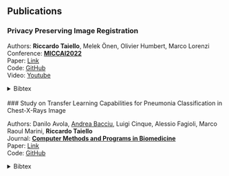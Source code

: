 ## Publications
### Privacy Preserving Image Registration
Authors: <strong>Riccardo Taiello</strong>, Melek Önen, Olivier Humbert, Marco Lorenzi<br>
Conference: <strong>[MICCAI2022](https://conferences.miccai.org/2022/en/)</strong><br>
Paper: [Link](https://arxiv.org/pdf/2205.10120.pdf) <br>
Code: <i class="fab fa-github"></i> [GitHub](https://github.com/rtaiello/pp_image_registration) <br>
Video: <i class="fa fa-youtube-play"></i> [Youtube](https://www.youtube.com/watch?v=bNg9xRER_Uk&ab_channel=RiccardoTaiello)
<details>
<summary> Bibtex </summary>
<div class="tip" markdown="1">
```bibtex
@misc{https://doi.org/10.48550/arxiv.2205.10120,
  doi = {10.48550/ARXIV.2205.10120},
  url = {https://arxiv.org/abs/2205.10120},
  author = {Taiello, Riccardo and Önen, Melek and Humbert, Olivier and Lorenzi, Marco},
  title = {Privacy Preserving Image Registration},
  publisher = {arXiv},
  year = {2022},
  copyright = {arXiv.org perpetual, non-exclusive license}
}
```
</div>
</details>
<br>
### Study on Transfer Learning Capabilities for Pneumonia Classification in Chest-X-Rays Image

Authors: Danilo Avola, [Andrea Bacciu](https://andreabac3.github.io), Luigi Cinque, Alessio Fagioli, Marco Raoul Marini, <strong>Riccardo Taiello</strong><br>
Journal: <strong>[Computer Methods and Programs in Biomedicine](https://www.journals.elsevier.com/computer-methods-and-programs-in-biomedicine)</strong><br>
Paper: [Link](https://arxiv.org/pdf/2110.02780.pdf) <br>
Code: <i class="fab fa-github"></i> [GitHub](https://github.com/andreabac3/study-transfer-learning-covid-19)
<details>
<summary> Bibtex </summary>
<div class="tip" markdown="1">
```bibtex
@article{avola2022study,
  title={Study on Transfer Learning Capabilities for Pneumonia Classification in Chest-X-Rays Images},
  author={Avola, Danilo and Bacciu, Andrea and Cinque, Luigi and Fagioli, Alessio and Marini, Marco Raoul and Taiello, Riccardo},
  journal={Computer Methods and Programs in Biomedicine},
  pages={106833},
  year={2022},
  publisher={Elsevier}
}
```
</div>
</details>
<br>
